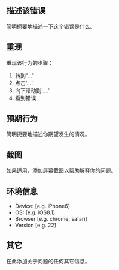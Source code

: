 <!-- generated by template DO NOT REMOVE -->

## 描述该错误

简明扼要地描述一下这个错误是什么。

## 重现

重现该行为的步骤：

1. 转到"..."
2. 点击'....'
3. 向下滚动到'....'
4. 看到错误

## 预期行为

简明扼要地描述你期望发生的情况。

## 截图

如果适用，添加屏幕截图以帮助解释你的问题。

## 环境信息

- Device: [e.g. iPhone6]
- OS: [e.g. iOS8.1]
- Browser [e.g. chrome, safari]
- Version [e.g. 22]

## 其它

在此添加关于问题的任何其它信息。

